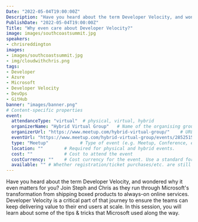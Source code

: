 ```yaml
---
Date: "2022-05-04T19:00:00Z"
Description: "Have you heard about the term Developer Velocity, and wondered why it even matters for you? Join Steph and Chris as they run through Microsoft's transformation from shipping boxed products to always-on online services. Developer Velocity is a critical part of that journey to ensure the teams can keep delivering value to their end users at scale. In this session, you will learn about some of the tips & tricks that Microsoft used along the way."
PublishDate: "2022-05-04T19:00:00Z"
Title: "Why even care about Developer Velocity?"
image: images/southcoastsummit.jpg
speakers:
- chrisreddington
images:
- images/southcoastsummit.jpg
- img/cloudwithchris.png
tags:
- Developer
- Azure
- Microsoft
- Developer Velocity
- DevOps
- GitHub
banner: "images/banner.png"
# Content-specific properties
event:
  attendanceType: "virtual"  # physical, virtual, hybrid
  organizerName: "Hybrid Virtual Group"   # Name of the organising group / event (e.g. Name of the conference)
  organizerUrl: "https://www.meetup.com/hybrid-virtual-group/"    # URL of the organising group
  eventUrl: "https://www.meetup.com/hybrid-virtual-group/events/285251520/"        # URL of the specific event, if applicable (e.g. a meetup talk, rather than the meetup group)
  type: "Meetup"            # Type of event (e.g. Meetup, Conference, etc.)
  location: ""        # Required for physical and hybrid events.
  cost: ""            # Cost to attend the event
  costCurrency: ""    # Cost currency for the event. Use a standard format - http://en.wikipedia.org/wiki/ISO_4217
  available: "" # Whether registration/ticket purchases/etc. are still available (true/false). Defaults to false when event is in past.
---
```

Have you heard about the term Developer Velocity, and wondered why it even matters for you? Join Steph and Chris as they run through Microsoft's transformation from shipping boxed products to always-on online services. Developer Velocity is a critical part of that journey to ensure the teams can keep delivering value to their end users at scale. In this session, you will learn about some of the tips & tricks that Microsoft used along the way.
